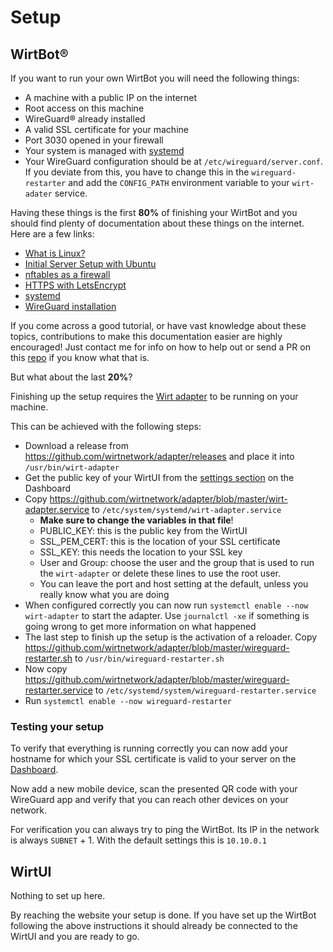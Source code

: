 # Setup

## WirtBot®

If you want to run your own WirtBot you will need the following things:

- A machine with a public IP on the internet
- Root access on this machine
- WireGuard® already installed
- A valid SSL certificate for your machine
- Port 3030 opened in your firewall
- Your system is managed with [systemd](https://en.wikipedia.org/wiki/Systemd)
- Your WireGuard configuration should be at `/etc/wireguard/server.conf`. If you deviate from this, you have to change this in the `wireguard-restarter` and add the `CONFIG_PATH` environment variable to your `wirt-adater` service.

Having these things is the first **80%** of finishing your WirtBot and you should find plenty of documentation about these things on the internet.
Here are a few links:

- [What is Linux?](https://www.linux.com/what-is-linux/)
- [Initial Server Setup with Ubuntu](https://www.digitalocean.com/community/tutorials/initial-server-setup-with-ubuntu-16-04)
- [nftables as a firewall](https://wiki.debian.org/nftables)
- [HTTPS with LetsEncrypt](https://letsencrypt.org/about/)
- [systemd](https://wiki.archlinux.org/index.php/Systemd)
- [WireGuard installation](https://www.wireguard.com/install)

If you come across a good tutorial, or have vast knowledge about these topics, contributions to make this documentation easier are highly encouraged!
Just contact me for info on how to help out or send a PR on this [repo](https://github.com/wirtnetwork/docs/) if you know what that is.

But what about the last **20%**?

Finishing up the setup requires the [Wirt adapter](https://github.com/wirtnetwork/adapter/) to be running on your machine.

This can be achieved with the following steps:

- Download a release from https://github.com/wirtnetwork/adapter/releases and place it into `/usr/bin/wirt-adapter`
- Get the public key of your WirtUI from the [settings section](https://wirt.network/dashboard) on the Dashboard
- Copy https://github.com/wirtnetwork/adapter/blob/master/wirt-adapter.service to `/etc/system/systemd/wirt-adapter.service`
  - **Make sure to change the variables in that file**!
  - PUBLIC_KEY: this is the public key from the WirtUI
  - SSL_PEM_CERT: this is the location of your SSL certificate
  - SSL_KEY: this needs the location to your SSL key
  - User and Group: choose the user and the group that is used to run the `wirt-adapter` or delete these lines to use the root user.
  - You can leave the port and host setting at the default, unless you really know what you are doing
- When configured correctly you can now run `systemctl enable --now wirt-adapter` to start the adapter. Use `journalctl -xe` if something is going wrong to get more information on what happened
- The last step to finish up the setup is the activation of a reloader. Copy https://github.com/wirtnetwork/adapter/blob/master/wireguard-restarter.sh to `/usr/bin/wireguard-restarter.sh`
- Now copy https://github.com/wirtnetwork/adapter/blob/master/wireguard-restarter.service to `/etc/systemd/system/wireguard-restarter.service`
- Run `systemctl enable --now wireguard-restarter`

### Testing your setup

To verify that everything is running correctly you can now add your hostname for which your SSL certificate is valid to your server on the [Dashboard](https://wirt.network/dashboard).

Now add a new mobile device, scan the presented QR code with your WireGuard app and verify that you can reach other devices on your network.

For verification you can always try to ping the WirtBot. Its IP in the network is always `SUBNET` + 1. With the default settings this is `10.10.0.1`

## WirtUI

Nothing to set up here.

By reaching the website your setup is done. If you have set up the WirtBot following the above instructions it should already be connected to the WirtUI and you are ready to go.

